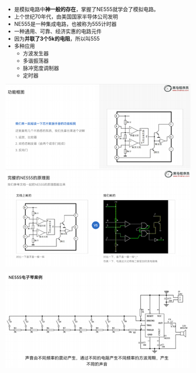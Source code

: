 - 是模拟电路中**神一般的存在**，掌握了NE555就学会了模拟电路。
- 上个世纪70年代，由美国国家半导体公司发明
- NE555是一种集成电路，也被称为555计时器
- 一种通用、可靠、经济实惠的电路元件
- 因为**并联了3个5k的电阻**，所以叫555
- 多种应用
	- 方波发生器
	- 多谐振荡器
	- 脉冲宽度调制器
	- 定时器

![](../photo/Pasted%20image%2020231006120619.png)
![](../photo/Pasted%20image%2020231006120639.png)

![](../photo/Pasted%20image%2020231006120804.png)
